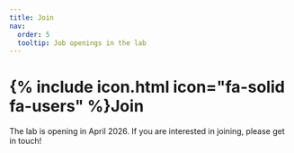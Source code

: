 ```yaml
---
title: Join
nav:
  order: 5
  tooltip: Job openings in the lab
---
```


# {% include icon.html icon="fa-solid fa-users" %}Join

The lab is opening in April 2026. If you are interested in joining, please get in touch!
